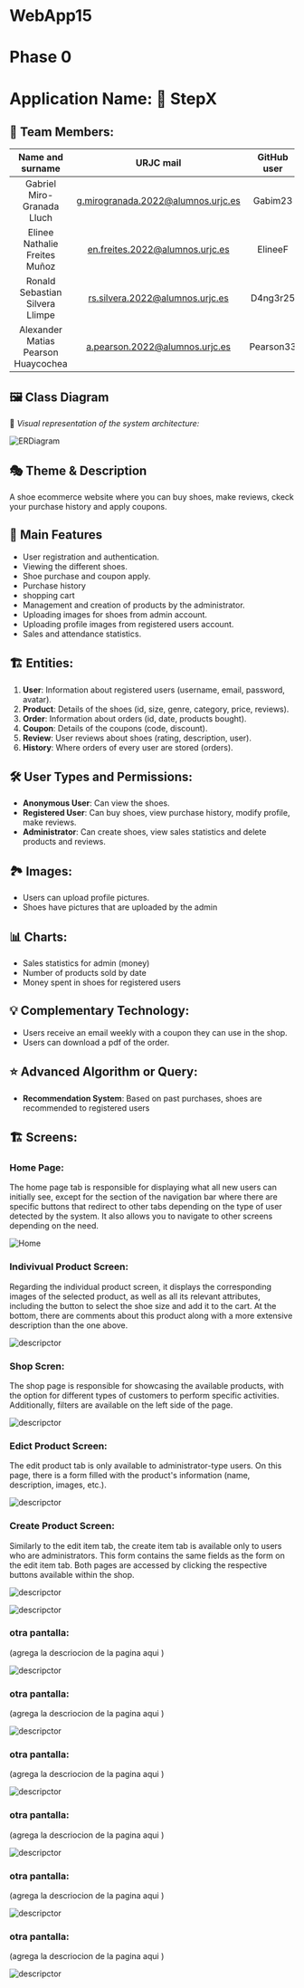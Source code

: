 # WebApp15

# Phase 0
# Application Name: 👟 StepX

## 👥 Team Members:
| Name and surname    | URJC mail      | GitHub user      |
|:------------: |:------------:| :------------:|
| Gabriel Miro-Granada Lluch       | g.mirogranada.2022@alumnos.urjc.es       | Gabim23       |
| Elinee Nathalie Freites Muñoz       | en.freites.2022@alumnos.urjc.es       | ElineeF      |
| Ronald Sebastian Silvera Llimpe       | rs.silvera.2022@alumnos.urjc.es       | D4ng3r25       |
| Alexander Matias Pearson Huaycochea       | a.pearson.2022@alumnos.urjc.es       | Pearson33       |

## 🖼 Class Diagram
📌 *Visual representation of the system architecture:* 

![ERDiagram](https://github.com/user-attachments/assets/05360e59-039a-41a9-b84c-3220f30e63f5)



## 🎭 **Theme & Description** 
A shoe ecommerce website where you can buy shoes, make reviews, ckeck your purchase history and apply coupons.

## 🚀 **Main Features** 
- User registration and authentication.
- Viewing the different shoes.
- Shoe purchase and coupon apply.
- Purchase history
- shopping cart
- Management and creation of products by the administrator.
- Uploading images for shoes from admin account.
- Uploading profile images from registered users account.
- Sales and attendance statistics.

## 🏗 **Entities**:
1. **User**: Information about registered users (username, email, password, avatar).
2. **Product**: Details of the shoes (id, size, genre, category, price, reviews).
3. **Order**: Information about orders (id, date, products bought).
4. **Coupon**: Details of the coupons (code, discount).
5. **Review**: User reviews about shoes (rating, description, user).
6. **History**: Where orders of every user are stored (orders).

## 🛠 User Types and Permissions:
- **Anonymous User**: Can view the shoes.
- **Registered User**: Can buy shoes, view purchase history, modify profile, make reviews.
- **Administrator**: Can create shoes, view sales statistics and delete products and reviews.

## 🏞 Images:
- Users can upload profile pictures.
- Shoes have pictures that are uploaded by the admin

## 📊 Charts:
- Sales statistics for admin (money)
- Number of products sold by date
- Money spent in shoes for registered users

## 💡 Complementary Technology:
- Users receive an email weekly with a coupon they can use in the shop.
- Users can download a pdf of the order. 

## ⭐ Advanced Algorithm or Query:
- **Recommendation System**: Based on past purchases, shoes are recommended to registered users

## 🏗 **Screens**:

### **Home Page**:
The home page tab is responsible for displaying what all new users can initially see, except for the section of the navigation bar where there are specific buttons that redirect to other tabs depending on the type of user detected by the system. It also allows you to navigate to other screens depending on the need.

![*Home*](readmeImg/01.jpeg)

### **Indivivual Product Screen**:
Regarding the individual product screen, it displays the corresponding images of the selected product, as well as all its relevant attributes, including the button to select the shoe size and add it to the cart. At the bottom, there are comments about this product along with a more extensive description than the one above.

![*descripctor*](readmeImg/03.jpeg)

### **Shop Scren**:
The shop page is responsible for showcasing the available products, with the option for different types of customers to perform specific activities. Additionally, filters are available on the left side of the page.

![*descripctor*](readmeImg/02.jpeg)

### **Edict Product Screen**:
The edit product tab is only available to administrator-type users. On this page, there is a form filled with the product's information (name, description, images, etc.).

![*descripctor*](readmeImg/08.jpeg)

### **Create Product Screen**:
Similarly to the edit item tab, the create item tab is available only to users who are administrators. This form contains the same fields as the form on the edit item tab. Both pages are accessed by clicking the respective buttons available within the shop.

![*descripctor*](readmeImg/09.jpeg)

![*descripctor*](readmeImg/01.jpeg)

### **otra pantalla**:
(agrega la descriocion de la pagina aqui )

![*descripctor*](readmeImg/01.jpeg)

### **otra pantalla**:
(agrega la descriocion de la pagina aqui )

![*descripctor*](readmeImg/01.jpeg)

### **otra pantalla**:
(agrega la descriocion de la pagina aqui )

![*descripctor*](readmeImg/01.jpeg)

### **otra pantalla**:
(agrega la descriocion de la pagina aqui )

![*descripctor*](readmeImg/01.jpeg)

### **otra pantalla**:
(agrega la descriocion de la pagina aqui )

![*descripctor*](readmeImg/01.jpeg)

### **otra pantalla**:
(agrega la descriocion de la pagina aqui )

![*descripctor*](readmeImg/01.jpeg)


